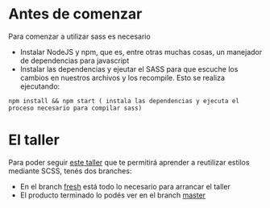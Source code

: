 # Antes de comenzar
Para comenzar a utilizar sass es necesario 
* Instalar NodeJS y npm, que es, entre otras muchas cosas, un manejador de dependencias para javascript
* Instalar las dependencias y ejeutar el SASS para que escuche los cambios en nuestros archivos y los recompile.
Esto se realiza ejecutando: 

``` shell
npm install && npm start ( instala las dependencias y ejecuta el proceso necesario para compilar sass)
```

# El taller
Para poder seguir [este taller](https://docs.google.com/document/d/1FX4pum1j4uq6s5nHhJRKitt7sYbLtKyBMmsifYkvGxc/edit?usp=sharing) que te permitirá aprender a reutilizar estilos mediante SCSS, tenés dos branches:

* En el branch [fresh](https://github.com/uqbar-project/eg-login-web/tree/fresh) está todo lo necesario para arrancar el taller
* El producto terminado lo podés ver en el branch [master](https://github.com/uqbar-project/eg-login-web/)

